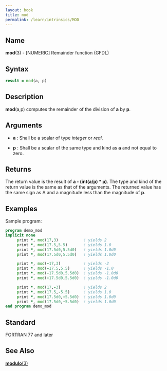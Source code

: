 ```yaml
---
layout: book
title: mod
permalink: /learn/intrinsics/MOD
---
```

## __Name__

__mod__(3) - \[NUMERIC\] Remainder function
(GFDL)

## __Syntax__
```fortran
result = mod(a, p)
```
## __Description__

__mod__(a,p) computes the remainder of the division of __a__ by __p__.

## __Arguments__

  - __a__
    : Shall be a scalar of type _integer_ or _real_.

  - __p__
    : Shall be a scalar of the same type and kind as __a__ and not equal to
    zero.

## __Returns__

The return value is the result of __a - (int(a/p) \* p)__. The type and kind
of the return value is the same as that of the arguments. The returned
value has the same sign as A and a magnitude less than the magnitude of
__p__.

## __Examples__

Sample program:

```fortran
program demo_mod
implicit none
     print *, mod(17,3)           ! yields 2
     print *, mod(17.5,5.5)       ! yields 1.0
     print *, mod(17.5d0,5.5d0)   ! yields 1.0d0
     print *, mod(17.5d0,5.5d0)   ! yields 1.0d0

     print *, mod(-17,3)          ! yields -2
     print *, mod(-17.5,5.5)      ! yields -1.0
     print *, mod(-17.5d0,5.5d0)  ! yields -1.0d0
     print *, mod(-17.5d0,5.5d0)  ! yields -1.0d0

     print *, mod(17,-3)          ! yields 2
     print *, mod(17.5,-5.5)      ! yields 1.0
     print *, mod(17.5d0,-5.5d0)  ! yields 1.0d0
     print *, mod(17.5d0,-5.5d0)  ! yields 1.0d0
end program demo_mod
```

## __Standard__

FORTRAN 77 and later

## __See Also__

[__modulo__(3)](MODULO)
